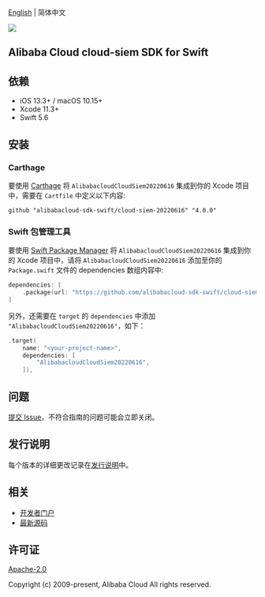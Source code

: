 [English](README.md) | 简体中文

![](https://aliyunsdk-pages.alicdn.com/icons/AlibabaCloud.svg)

## Alibaba Cloud cloud-siem SDK for Swift

## 依赖

- iOS 13.3+ / macOS 10.15+
- Xcode 11.3+
- Swift 5.6

## 安装

### Carthage

要使用 [Carthage](https://github.com/Carthage/Carthage) 将 `AlibabacloudCloudSiem20220616` 集成到你的 Xcode 项目中，需要在 `Cartfile` 中定义以下内容:

```ogdl
github "alibabacloud-sdk-swift/cloud-siem-20220616" "4.0.0"
```

### Swift 包管理工具

要使用 [Swift Package Manager](https://swift.org/package-manager/) 将 `AlibabacloudCloudSiem20220616` 集成到你的 Xcode 项目中，请将 `AlibabacloudCloudSiem20220616` 添加至你的 `Package.swift` 文件的 dependencies 数组内容中:

```swift
dependencies: [
    .package(url: "https://github.com/alibabacloud-sdk-swift/cloud-siem-20220616.git", from: "4.0.0")
]
```

另外，还需要在 `target` 的 `dependencies` 中添加 `"AlibabacloudCloudSiem20220616"`，如下：

```swift
.target(
    name: "<your-project-name>",
    dependencies: [
        "AlibabacloudCloudSiem20220616",
    ]),
```

## 问题

[提交 Issue](https://github.com/alibabacloud-sdk-swift/cloud-siem-20220616/issues/new)，不符合指南的问题可能会立即关闭。

## 发行说明

每个版本的详细更改记录在[发行说明](./ChangeLog.txt)中。

## 相关

* [开发者门户](https://next.api.aliyun.com/home)
* [最新源码](https://github.com/alibabacloud-sdk-swift/cloud-siem-20220616)

## 许可证

[Apache-2.0](http://www.apache.org/licenses/LICENSE-2.0)

Copyright (c) 2009-present, Alibaba Cloud All rights reserved.
